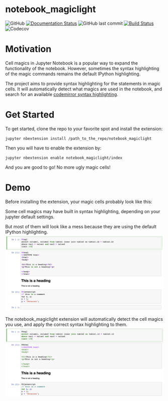 # notebook_magiclight
![GitHub](https://img.shields.io/github/license/wRosie/SQL_Magiclight?label=license)
[![Documentation Status](https://readthedocs.org/projects/notebook-magiclight/badge/?version=latest)](https://notebook-magiclight.readthedocs.io/en/latest/?badge=latest)
![GitHub last commit](https://img.shields.io/github/last-commit/wRosie/SQL_Magiclight)
[![Build Status](https://travis-ci.org/wRosie/notebook_magiclight.svg?branch=master)](https://travis-ci.org/wRosie/notebook_magiclight)
![Codecov](https://img.shields.io/codecov/c/github/wRosie/notebook_magiclight)

# Motivation
Cell magics in Jupyter Notebook is a popular way to expand the functionality of the notebook. However, sometimes the syntax highlighting of the magic commands remains the default IPython highlighting.

The project aims to provide syntax highlighting for the statements in magic cells. It will automatically detect what magics are used in the notebook, and search for an available [codemirror syntax highlighting](https://codemirror.net/mode/index.html). 

# Get Started 
To get started, clone the repo to your favorite spot and install the extension:

```
jupyter nbextension install /path_to_the_repo/notebook_magiclight
```

Then you will have to enable the extension by:

```
jupyter nbextension enable notebook_magiclight/index
```

And you are good to go! No more ugly magic cells!

# Demo
Before installing the extension, your magic cells probably look like this:

Some cell magics may have built in syntax highlighting, depending on your jupyter default settings.

But most of them will look like a mess because they are using the default IPython highlighting.
![Before](demo_before.png)

The notebook_magiclight extension will automatically detect the cell magics you use, and apply the correct syntax highlighting to them.
![After](demo_after.png)
